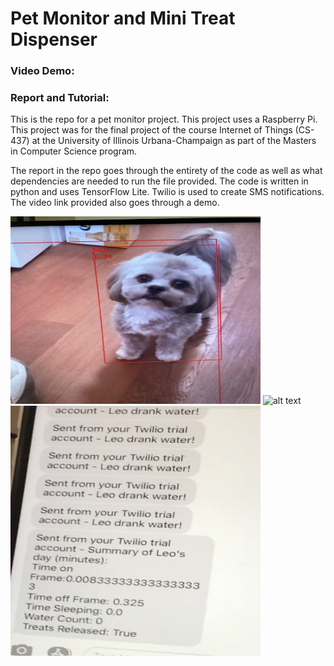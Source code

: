 # Pet Monitor and Mini Treat Dispenser 

### Video Demo: 
### Report and Tutorial:

This is the repo for a pet monitor project. This project uses a Raspberry Pi. This project was for the final project of the course Internet of Things (CS-437) at the University of Illinois Urbana-Champaign as part of the Masters in Computer Science program.

The report in the repo goes through the entirety of the code as well as what dependencies are needed to run the file provided. The code is written in python and uses TensorFlow Lite. Twilio is used to create SMS notifications. The video link provided also goes through a demo. 

<img src="./dog.jpg" alt="alt text" width=400 height=300>

<img src="./layout.jpgg" alt="alt text" width=400 height=300>

<img src="./summary_text.jpg" alt="alt text" width=400 height=400>
